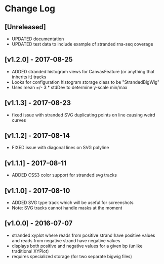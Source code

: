# Change Log
## [Unreleased]
- UPDATED documentation
- UPDATED test data to include example of stranded rna-seq coverage

## [v1.2.0] - 2017-08-25
- ADDED stranded histogram views for CanvasFeature (or anything that inherits it)
 tracks
- Looks for configuration histogram storage class to be "StrandedBigWig"
- Uses mean =/- 3 * stdDev to determine y-scale min/max

## [v1.1.3] - 2017-08-23
- fixed issue with stranded SVG duplicating points on line causing weird curves

## [v1.1.2] - 2017-08-14
- FIXED issue with diagonal lines on SVG polyline

## [v1.1.1] - 2017-08-11
- ADDED CSS3 color support for stranded svg tracks

## [v1.1.0] - 2017-08-10
- ADDED SVG type track which will be useful for screenshots
- Note: SVG tracks cannot handle masks at the moment

## [v1.0.0] - 2016-07-07
- stranded xyplot where reads from positive strand have positive values and reads from negative strand have negative values
- displays both positive and negative values for a given bp (unlike traditional XYPlot)
- requires specialized storage (for two separate bigwig files)